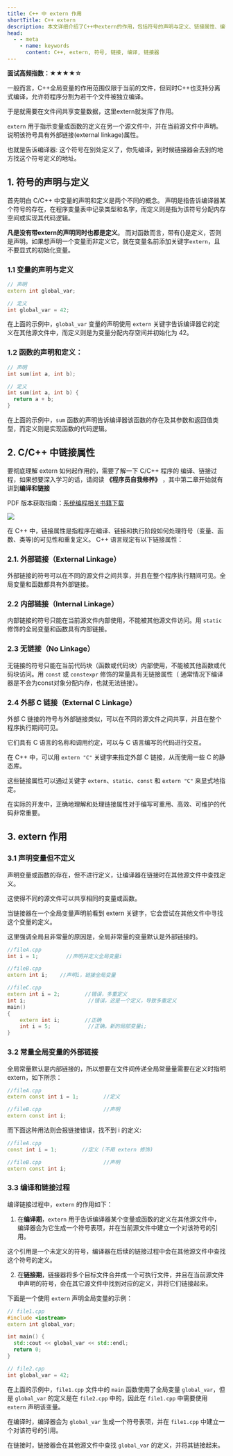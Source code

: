 ```yaml
---
title: C++ 中 extern 作用
shortTitle: C++ extern
description: 本文详细介绍了C++中extern的作用，包括符号的声明与定义、链接属性、编译和链接过程等方面的分析。
head:
  - - meta
    - name: keywords
      content: C++, extern, 符号, 链接, 编译, 链接器
---
```


**面试高频指数：★★★★☆**

一般而言，C++全局变量的作用范围仅限于当前的文件，但同时C++也支持分离式编译，允许将程序分割为若干个文件被独立编译。

于是就需要在文件间共享变量数据，这里extern就发挥了作用。

`extern` 用于指示变量或函数的定义在另一个源文件中，并在当前源文件中声明。
说明该符号具有外部链接(external linkage)属性。

也就是告诉编译器: 这个符号在别处定义了，你先编译，到时候链接器会去别的地方找这个符号定义的地址。

## 1. 符号的声明与定义
首先明白 C/C++ 中变量的声明和定义是两个不同的概念。
声明是指告诉编译器某个符号的存在，在程序变量表中记录类型和名字，而定义则是指为该符号分配内存空间或实现其代码逻辑。

**凡是没有带extern的声明同时也都是定义**。
而对函数而言，带有{}是定义，否则是声明。如果想声明一个变量而非定义它，就在变量名前添加关键字`extern`，且不要显式的初始化变量。

### 1.1 变量的声明与定义
```cpp
// 声明
extern int global_var;

// 定义
int global_var = 42;
```

在上面的示例中，`global_var` 变量的声明使用 `extern` 关键字告诉编译器它的定义在其他源文件中，而定义则是为变量分配内存空间并初始化为 42。

### 1.2 函数的声明和定义：

```cpp
// 声明
int sum(int a, int b);

// 定义
int sum(int a, int b) {
  return a + b;
}
```

在上面的示例中，`sum` 函数的声明告诉编译器该函数的存在及其参数和返回值类型，而定义则是实现函数的代码逻辑。

## 2. C/C++ 中链接属性

要彻底理解 extern 如何起作用的，需要了解一下 C/C++ 程序的 编译、链接过程，如果想要深入学习的话，请阅读 **《程序员自我修养》** ，其中第二章开始就有讲到**编译和链接**

PDF 版本获取指南：[系统编程相关书籍下载](https://csguide.cn/resource/system_books.html)

![](https://cdn.how2cs.cn/csguide/063510.png)

在 C++ 中，链接属性是指程序在编译、链接和执行阶段如何处理符号（变量、函数、类等)的可见性和重复定义。
C++ 语言规定有以下链接属性：
### 2.1. 外部链接（External Linkage）
外部链接的符号可以在不同的源文件之间共享，并且在整个程序执行期间可见。全局变量和函数都具有外部链接。
### 2.2 内部链接（Internal Linkage）
内部链接的符号只能在当前源文件内部使用，不能被其他源文件访问。用 `static` 修饰的全局变量和函数具有内部链接。
### 2.3 无链接（No Linkage）
无链接的符号只能在当前代码块（函数或代码块）内部使用，不能被其他函数或代码块访问。用 `const` 或 `constexpr` 修饰的常量具有无链接属性（ 通常情况下编译器是不会为const对象分配内存，也就无法链接）。
### 2.4 外部 C 链接（External C Linkage）
外部 C 链接的符号与外部链接类似，可以在不同的源文件之间共享，并且在整个程序执行期间可见。

它们具有 C 语言的名称和调用约定，可以与 C 语言编写的代码进行交互。

在 C++ 中，可以用 `extern "C"` 关键字来指定外部 C 链接，从而使用一些 C 的静态库。

这些链接属性可以通过关键字 `extern`、`static`、`const` 和 `extern "C"` 来显式地指定。

在实际的开发中，正确地理解和处理链接属性对于编写可重用、高效、可维护的代码非常重要。
## 3.  extern 作用

### 3.1 声明变量但不定义
声明变量或函数的存在，但不进行定义，让编译器在链接时在其他源文件中查找定义。

这使得不同的源文件可以共享相同的变量或函数。

当链接器在一个全局变量声明前看到 extern 关键字，它会尝试在其他文件中寻找这个变量的定义。

这里强调全局且非常量的原因是，全局非常量的变量默认是外部链接的。
```cpp
//fileA.cpp
int i = 1;         //声明并定义全局变量i

//fileB.cpp
extern int i;    //声明i，链接全局变量

//fileC.cpp
extern int i = 2;        //错误，多重定义
int i;                    //错误，这是一个定义，导致多重定义
main()
{
    extern int i;        //正确
    int i = 5;            //正确，新的局部变量i;
}
```

### 3.2 常量全局变量的外部链接
全局常量默认是内部链接的，所以想要在文件间传递全局常量量需要在定义时指明extern，如下所示：

```cpp
//fileA.cpp
extern const int i = 1;        //定义

//fileB.cpp                    //声明
extern const int i;
```
而下面这种用法则会报链接错误，找不到 i 的定义:
```cpp
//fileA.cpp
const int i = 1;        //定义 (不用 extern 修饰)

//fileB.cpp                    //声明
extern const int i;
```
### 3.3 编译和链接过程
编译链接过程中，`extern` 的作用如下：
1. 在**编译期**，`extern` 用于告诉编译器某个变量或函数的定义在其他源文件中，编译器会为它生成一个符号表项，并在当前源文件中建立一个对该符号的引用。

这个引用是一个未定义的符号，编译器在后续的链接过程中会在其他源文件中查找这个符号的定义。

2. 在**链接期**，链接器将多个目标文件合并成一个可执行文件，并且在当前源文件中声明的符号，会在其它源文件中找到对应的定义，并将它们链接起来。

下面是一个使用 `extern` 声明全局变量的示例：

```cpp
// file1.cpp
#include <iostream>
extern int global_var;

int main() {
  std::cout << global_var << std::endl;
  return 0;
}

// file2.cpp
int global_var = 42;

```
在上面的示例中，`file1.cpp` 文件中的 `main` 函数使用了全局变量 `global_var`，但是 `global_var` 的定义是在 `file2.cpp` 中的，因此在 `file1.cpp` 中需要使用 `extern` 声明该变量。

在编译时，编译器会为 `global_var` 生成一个符号表项，并在 `file1.cpp` 中建立一个对该符号的引用。

在链接时，链接器会在其他源文件中查找 `global_var` 的定义，并将其链接起来。